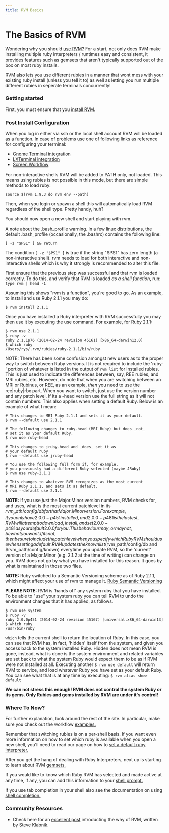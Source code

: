 ```yaml
---
title: RVM Basics
---
```


The Basics of RVM
=================

Wondering why you should [use RVM?](/rvm/) For a start, not only does RVM make installing multiple ruby interpreters / runtimes easy and consistent, it provides features such as gemsets that aren't typically supported out of the box on most ruby installs.

RVM also lets you use different rubies in a manner that wont mess with your existing ruby install (unless you tell it to) as well as letting you run multiple different rubies in seperate terminals concurrently!

### Getting started

First, you must ensure that you [install RVM](/rvm/install/).

### Post Install Configuration

When you log in either via ssh or the local shell account RVM will be loaded as a function. In case of problems use one of following links as reference for configuring your terminal:

* [Gnome Terminal integration](/integration/gnome-terminal/)
* [LXTerminal integration](/integration/lxterminal/)
* [Screen Workflow](/workflow/screen/)

For non-interactive shells RVM will be added to PATH only, not loaded. This means using rubies is not possible in this mode, but there are simple methods to load ruby:

    source $(rvm 1.9.3 do rvm env --path)

Then, when you login or spawn a shell this will automatically load RVM regardless of the shell type. Pretty handy, huh?

You should now open a new shell and start playing with rvm.

A note about the .bash_profile warning. In a few linux distributions, the default .bash_profile (occasionally, the .bashrc) contains the following line:

    [ -z "$PS1" ] && return

The condition `[ -z "$PS1" ]` is true if the string "$PS1" has zero length (a non-interactive shell). rvm needs to load for both interactive and non-interactive shells which is why it strongly is recommended to alter this file.

First ensure that the previous step was successful and that rvm is loaded correctly. To do this, and verify that RVM is loaded *as a shell function*, run: `type rvm | head -1`

Assuming this shows "rvm is a function", you're good to go. As an example, to install and use Ruby 2.1.1 you may do:

    $ rvm install 2.1.1

Once you have installed a Ruby interpreter with RVM successfully you may then use it by executing the use command. For example, for Ruby 2.1.1:

    $ rvm use 2.1.1
    $ ruby -v
    ruby 2.1.1p76 (2014-02-24 revision 45161) [x86_64-darwin12.0] 
    $ which ruby
    /Users/rys/.rvm/rubies/ruby-2.1.1/bin/ruby

NOTE: There has been some confusion amongst new users as to the proper way to switch between Ruby
versions.  It is not required to include the 'ruby-' portion of whatever is listed in the output of `rvm list` for installed rubies. This is just used to indicate the differences between, say, REE rubies, and
MRI rubies, etc. However, do note that when you are switching between an MRI or Rubinus, or REE,
as an example, *then* you need to use the ree|ruby|rbx part. When you want to switch, just use the
version number and any patch level. If its a -head version use the full string as it will not
contain numbers. This also applies when setting a default Ruby. Below is an example of what I mean:

    # This changes to MRI Ruby 2.1.1 and sets it as your default.
    $ rvm --default use 2.1.1

    # The following changes to ruby-head (MRI Ruby) but does _not_
    # set it as your default Ruby.
    $ rvm use ruby-head

    # This changes to jruby-head and _does_ set it as
    # your default ruby
    $ rvm --default use jruby-head

    # You use the following full form if, for example,
    # you previously had a different Ruby selected (maybe JRuby)
    $ rvm use ruby-2.1.1

    # This changes to whatever RVM recognizes as the most current
    # MRI Ruby 2.1.1, and sets it as default.
    $ rvm --default use 2.1.1

**NOTE:** If you use *just* the Major.Minor version numbers, RVM checks for, and uses, what is the most current patchlevel in its $rvm_path/config/db for that Major.Minor version. For example, if you only have 2.0.0-p451 installed, and 2.0.0-p481 is the lastest, RVM will attempt to download, install, and set 2.0.0-p481 as your default 2.0.0 for you. This behaviour may, or may not, be what you want. If its not, then be sure to include the patch level when you specify which Ruby RVM should use when setting a default. RVM updates the known list ($rvm_path/config/db and $rvm_path/config/known) everytime you update RVM, so the 'current' version of a Major.Minor (e.g. 2.1.2 at the time of writing) can change on you. RVM does not go by what you have installed for this reason. It goes by what is maintained in those two files.

**NOTE:** Ruby switched to a Semantic Versioning scheme as of Ruby 2.1.1, which might affect your use of rvm to manage it. [Ruby Semantic Versioning](https://www.ruby-lang.org/en/news/2013/12/21/semantic-versioning-after-2-1-0/)

**PLEASE NOTE:** RVM is 'hands off' any system ruby that you have installed. To be able to "use" your system ruby you can tell RVM to undo the environment changes that it has applied, as follows.

    $ rvm use system
    $ ruby -v
    ruby 2.0.0p451 (2014-02-24 revision 45167) [universal.x86_64-darwin13]
    $ which ruby
    /usr/bin/ruby

`which` tells the current shell to return the location of Ruby. In this case, you can see that RVM has, in fact, 'hidden' itself from the system, and given you access back to the system installed Ruby. Hidden does not mean RVM is gone, instead, what is done is the system environment and related variables are set back to what the system Ruby would expect them to be as if RVM were not installed at all. Executing another `$ rvm use default` will return RVM to service, and load whatever Ruby you have set as your default Ruby. You can see  what that is at any time by executing: `$ rvm alias show default`

**We can not stress this enough! RVM does not control the system Ruby or its gems. Only Rubies and gems installed by RVM are under it's control!**

### Where To Now?

For further explanation, look around the rest of the site. In particular, make sure you check out the workflow [examples.](/workflow/examples/)

Remember that switching rubies is on a per-shell basis. If you want even more information on how to set which ruby is available when you open a new shell, you'll need to read our page on how to [set a default ruby interpreter.](/rubies/default/)

After you get the hang of dealing with Ruby Interpreters, next up is starting to learn about RVM [gemsets.](/gemsets/basics/)

If you would like to know which Ruby RVM has selected and made active at any time, if any, you can add this information to your [shell prompt.](/workflow/prompt/)

If you use tab completion in your shell also see the documentation on using [shell completion.](/workflow/completion/)

### Community Resources

* Check here for an [excellent post](http://rubylearning.com/blog/2010/12/20/how-do-i-keep-multiple-ruby-projects-separate/) introducting the why of RVM, written by Steve Klabnik.
